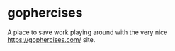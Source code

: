 # gophercises

A place to save work playing around with the very nice https://gophercises.com/ site. 
